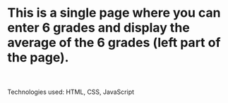# This is a single page where you can enter 6 grades and display the average of the 6 grades (left part of the page).
<br> <br>
Technologies used: HTML, CSS, JavaScript

